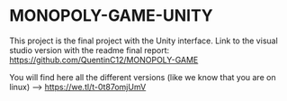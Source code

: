 # MONOPOLY-GAME-UNITY

This project is the final project with the Unity interface.
Link to the visual studio version with the readme final report: 
https://github.com/QuentinC12/MONOPOLY-GAME

You will find here all the different versions (like we know that you are on linux) --> https://we.tl/t-0t87omjUmV
